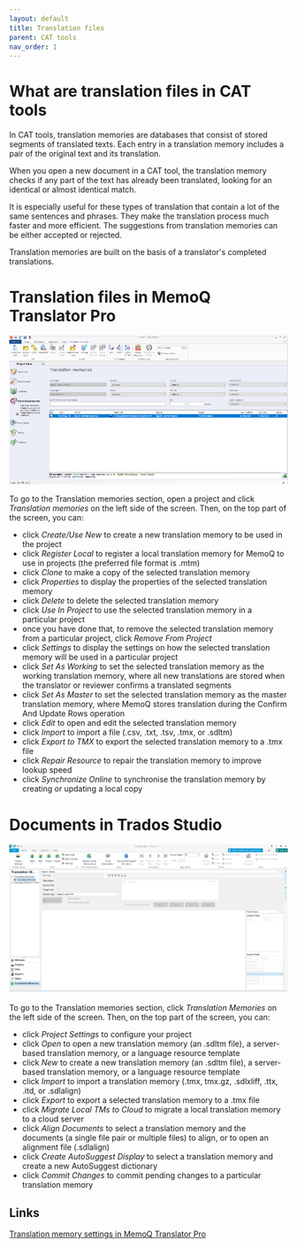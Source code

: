 ```yaml
---
layout: default
title: Translation files
parent: CAT tools
nav_order: 1
---
```


# **What are translation files in CAT tools**

In CAT tools, translation memories are databases that consist of stored segments of translated texts. Each entry in a translation memory includes a pair of the original text and its translation.

When you open a new document in a CAT tool, the translation memory checks if any part of the text has already been translated, looking for an identical or almost identical match.

It is especially useful for these types of translation that contain a lot of the same sentences and phrases. They make the translation process much faster and more efficient. The suggestions from translation memories can be either accepted or rejected.

Translation memories are built on the basis of a translator's completed translations.

# **Translation files in MemoQ Translator Pro**

![](../../assets/images/Picture28.png)

To go to the Translation memories section, open a project and click *Translation memories* on the left side of the screen. Then, on the top part of the screen, you can:

- click *Create/Use New* to create a new translation memory to be used in the project 
- click *Register Local* to register a local translation memory for MemoQ to use in projects (the preferred file format is .mtm)
- click *Clone* to make a copy of the selected translation memory
- click *Properties* to display the properties of the selected translation memory
- click *Delete* to delete the selected translation memory
- click *Use In Project* to use the selected translation memory in a particular project
- once you have done that, to remove the selected translation memory from a particular project, click *Remove From Project*
- click *Settings* to display the settings on how the selected translation memory will be used in a particular project
- click *Set As Working* to set the selected translation memory as the working translation memory, where all new translations are stored when the translator or reviewer confirms a translated segments
- click *Set As Master* to set the selected translation memory as the master translation memory, where MemoQ stores translation during the Confirm And Update Rows operation
- click *Edit* to open and edit the selected translation memory
- click *Import* to import a file (.csv, .txt, .tsv, .tmx, or .sdltm)
- click *Export to TMX* to export the selected translation memory to a .tmx file
- click *Repair Resource* to repair the translation memory to improve lookup speed
- click *Synchronize Online* to synchronise the translation memory by creating or updating a local copy


# **Documents in Trados Studio**

![](../../assets/images/Picture30.png)

To go to the Translation memories section, click *Translation Memories* on the left side of the screen. Then, on the top part of the screen, you can:

- click *Project Settings* to configure your project
- click *Open* to open a new translation memory (an .sdltm file), a server-based translation memory, or a language resource template
- click *New* to create a new translation memory (an .sdltm file), a server-based translation memory, or a language resource template
- click *Import* to import a translation memory (.tmx, tmx.gz, .sdlxliff, .ttx, .itd, or .sdlalign)
- click *Export* to export a selected translation memory to a .tmx file
- click *Migrate Local TMs to Cloud* to migrate a local translation memory to a cloud server
- click *Align Documents* to select a translation memory and the documents (a single file pair or multiple files) to align, or to open an alignment file (.sdlalign)
- click *Create AutoSuggest Display* to select a translation memory and create a new AutoSuggest dictionary
- click *Commit Changes* to commit pending changes to a particular translation memory

## **Links**

[Translation memory settings in MemoQ Translator Pro](https://docs.memoq.com/current/en/Things/things-tm-settings.html)
